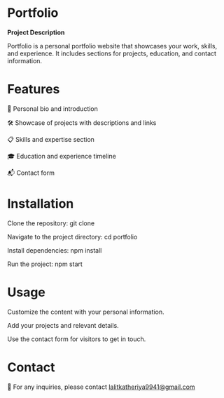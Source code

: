 # Portfolio
**Project Description**

Portfolio is a personal portfolio website that showcases your work, skills, and experience. It includes sections for projects, education, and contact information.

# Features

📝 Personal bio and introduction

🛠️ Showcase of projects with descriptions and links

📋 Skills and expertise section

🎓 Education and experience timeline

📬 Contact form

# Installation

Clone the repository: git clone <repository-url>

Navigate to the project directory: cd portfolio

Install dependencies: npm install

Run the project: npm start

# Usage

Customize the content with your personal information.

Add your projects and relevant details.

Use the contact form for visitors to get in touch.

# Contact
📧 For any inquiries, please contact lalitkatheriya9941@gmail.com
